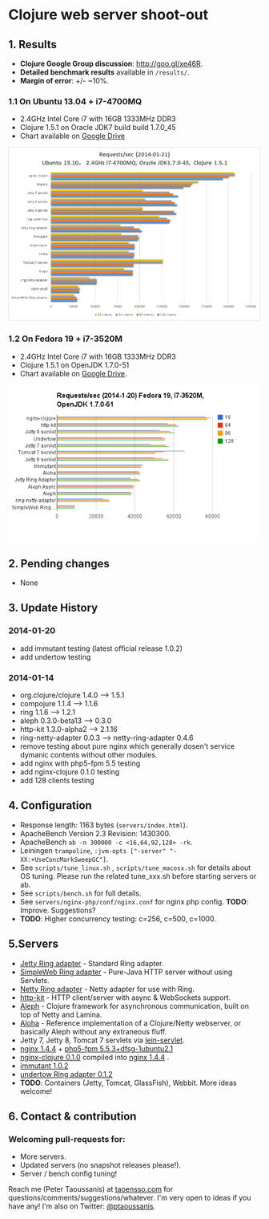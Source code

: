 # Clojure web server shoot-out

## 1. Results

  * **Clojure Google Group discussion**: http://goo.gl/xe46R.
  * **Detailed benchmark results** available in `/results/`.
  * **Margin of error**: +/- ~10%.
  
### 1.1 On Ubuntu 13.04 + i7-4700MQ

  * 2.4GHz Intel Core i7 with 16GB 1333MHz DDR3
  * Clojure 1.5.1 on Oracle JDK7 build build 1.7.0_45
  * Chart available on [Google Drive](http://goo.gl/IQNYOs)
  
  
  ![Performance comparison chart](results/20140121-14-30.png)


  


### 1.2 On Fedora 19 + i7-3520M

  * 2.4GHz Intel Core i7 with 16GB 1333MHz DDR3
  * Clojure 1.5.1 on OpenJDK 1.7.0-51
  * Chart available on [Google Drive](http://goo.gl/2FtAFy).

![Performance comparison chart](results/20140120-22-49.png)

  


## 2. Pending changes
  * None

## 3. Update History

### 2014-01-20

  * add immutant testing (latest official release 1.0.2)
  * add undertow testing

### 2014-01-14

  * org.clojure/clojure 1.4.0 --> 1.5.1
  * compojure    1.1.4        --> 1.1.6
  * ring         1.1.6        --> 1.2.1
  * aleph        0.3.0-beta13 --> 0.3.0
  * http-kit     1.3.0-alpha2 --> 2.1.16
  * ring-netty-adapter 0.0.3 -->  netty-ring-adapter 0.4.6
  * remove testing about pure nginx which generally dosen't service dymanic contents without other modules. 
  * add nginx with php5-fpm 5.5 testing
  * add nginx-clojure 0.1.0 testing
  * add 128 clients testing


## 4. Configuration
  * Response length: 1163 bytes (`servers/index.html`).
  * ApacheBench Version 2.3 Revision: 1430300.
  * ApacheBench `ab -n 300000 -c <16,64,92,128> -rk`.
  * Leiningen `trampoline`, `:jvm-opts ["-server" "-XX:+UseConcMarkSweepGC"]`.
  * See `scripts/tune_linux.sh` , `scripts/tune_macosx.sh`  for details about OS tuning. Please run the related tune_xxx.sh before starting servers or ab.
  * See `scripts/bench.sh` for full details.
  * See `servers/nginx-php/conf/nginx.conf` for nginx php config. **TODO**: Improve. Suggestions?
  * **TODO**: Higher concurrency testing: c=256, c=500, c=1000.

## 5.Servers
  * [Jetty Ring adapter](https://github.com/ring-clojure/ring) - Standard Ring adapter.
  * [SimpleWeb Ring adapter](https://github.com/netmelody/ring-simpleweb-adapter) - Pure-Java HTTP server without using Servlets.
  * [Netty Ring adapter](https://github.com/shenfeng/async-ring-adapter) - Netty adapter for use with Ring.
  * [http-kit](https://github.com/shenfeng/http-kit) - HTTP client/server with async & WebSockets support.
  * [Aleph](https://github.com/ztellman/aleph) - Clojure framework for asynchronous communication, built on top of Netty and Lamina.
  * [Aloha](https://github.com/ztellman/aloha) - Reference implementation of a Clojure/Netty webserver, or basically Aleph without any extraneous fluff.
  * Jetty 7, Jetty 8, Tomcat 7 servlets via [lein-servlet](https://github.com/kumarshantanu/lein-servlet).
  * [nginx 1.4.4](http://nginx.org) + [php5-fpm 5.5.3+dfsg-1ubuntu2.1](http://php-fpm.org/)
  * [nginx-clojure 0.1.0](https://github.com/xfeep/nginx-clojure) compiled into [nginx 1.4.4](http://nginx.org)  .
  * [immutant 1.0.2](http://immutant.org/)
  * [undertow Ring adapter 0.1.2](https://github.com/piranha/ring-undertow-adapter)
  * **TODO**: Containers (Jetty, Tomcat, GlassFish), Webbit. More ideas welcome!

## 6. Contact & contribution

### Welcoming pull-requests for:
  * More servers.
  * Updated servers (no snapshot releases please!).
  * Server / bench config tuning!

Reach me (Peter Taoussanis) at [taoensso.com](https://www.taoensso.com) for questions/comments/suggestions/whatever. I'm very open to ideas if you have any! I'm also on Twitter: [@ptaoussanis](https://twitter.com/#!/ptaoussanis).
